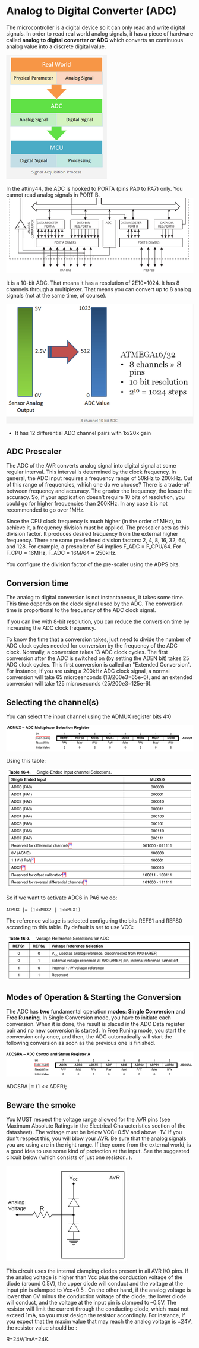 # Analog to Digital Converter (ADC)
The microcontroller is a digital device so it can only read and write digital signals. In order to read real world analog signals, it has a piece of hardware called **analog to digital converter or ADC** which converts an continuous analog value into a discrete digital value.

![](img/adc/data.png)

In the attiny44, the ADC is hooked to PORTA (pins PA0 to PA7) only. You cannot read analog signals in PORT B.
![](img/adc/adc.png)

It is a 10-bit ADC. That means it has a resolution of 2E10=1024. It has 8 channels through a multiplexer. That means you can convert up to 8 analog signals (not at the same time, of course).

![](img/adc/10bit.png)

* It has 12 differential ADC channel pairs with 1x/20x gain

## ADC Prescaler
The ADC of the AVR converts analog signal into digital signal at some regular interval. This interval is determined by the clock frequency. In general, the ADC input requires a frequency range of 50kHz to 200kHz. Out of this range of frequencies, which one do we choose? There is a trade-off between frequency and accuracy. The greater the frequency, the lesser the accuracy. So, if your application doesn’t require 10 bits of resolution, you could go for higher frequencies than 200KHz. In any case it is not recommended to go over 1MHz.

Since the CPU clock frequency is much higher (in the order of MHz), to achieve it, a frequency division must be applied. The prescaler acts as this division factor. It produces desired frequency from the external higher frequency. There are some predefined division factors: 2, 4, 8, 16, 32, 64, and 128. For example, a prescaler of 64 implies F_ADC = F_CPU/64. For F_CPU = 16MHz, F_ADC = 16M/64 = 250kHz.

You configure the division factor of the pre-scaler using the ADPS bits.

## Conversion time
The analog to digital conversion is not instantaneous, it takes some time. This time depends on the clock signal used by the ADC. The conversion time is proportional to the frequency of the ADC clock signal.

If you can live with 8-bit resolution, you can reduce the conversion time by increasing the ADC clock frequency.

To know the time that a conversion takes, just need to divide the number of ADC clock cycles needed for conversion by the frequency of the ADC clock. Normally, a conversion takes 13 ADC clock cycles. The first conversion after the ADC is switched on (by setting the ADEN bit) takes 25 ADC clock cycles. This first conversion is called an "Extended Conversion". For instance, if you are using a 200kHz ADC clock signal, a normal conversion will take 65 microsenconds (13/200e3=65e-6), and an extended conversion will take 125 microseconds (25/200e3=125e-6).

## Selecting the channel(s)
You can select the input channel using the ADMUX register bits 4:0

![](img/adc/admux.png)

Using this table:

![](img/adc/singlechannel.png)

So if we want to activate ADC6 in PA6 we do:

`ADMUX |= (1<<MUX2 | 1<<MUX1)`

The reference voltage is selected configuring the bits REFS1 and REFS0 according to this table. By default is set to use VCC:

![](img/adc/vref.png)
 
## Modes of Operation & Starting the Conversion
The ADC has **two** fundamental operation **modes**: **Single Conversion** and **Free Running**. In Single Conversion mode, you have to initiate each conversion. When it is done, the result is placed in the ADC Data register pair and no new conversion is started. In Free Runing mode, you start the conversion only once, and then, the ADC automatically will start the following conversion as soon as the previous one is finished.

![](img/adc/adcsra.png)

ADCSRA |= (1 << ADFR);

## Beware the smoke
You MUST respect the voltage range allowed for the AVR pins (see Maximum Absolute Ratings in the Electrical Characteristics section of the datasheet). The voltage must be below VCC+0.5V and above -1V. If you don't respect this, you will blow your AVR. Be sure that the analog signals you are using are in the right range. If they come from the external world, is a good idea to use some kind of protection at the input. See the suggested circuit below (which consists of just one resistor...).

 ![](img/adc/protect.png)

 This circuit uses the internal clamping diodes present in all AVR I/O pins. If the analog voltage is higher than Vcc plus the conduction voltage of the diode (around 0.5V), the upper diode will conduct and the voltage at the input pin is clamped to Vcc+0.5 . On the other hand, if the analog voltage is lower than 0V minus the conduction voltage of the diode, the lower diode will conduct, and the voltage at the input pin is clamped to –0.5V. The resistor will limit the current through the conducting diode, which must not exceed 1mA, so you must design the resistor accordingly. For instance, if you expect that the maxim value that may reach the analog voltage is ±24V, the resistor value should be :

R=24V/1mA=24K.
